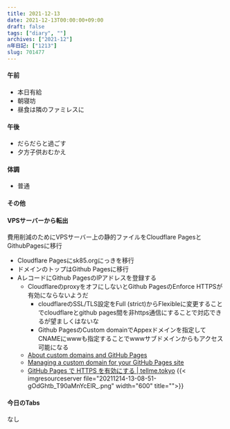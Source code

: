 ```yaml
---
title: 2021-12-13
date: 2021-12-13T00:00:00+09:00
draft: false
tags: ["diary", ""]
archives: ["2021-12"]
n年日記: ["1213"]
slug: 701477
---
```

#### 午前
- 本日有給
- 朝寝坊
- 昼食は隣のファミレスに
#### 午後
- だらだらと過ごす
- 夕方子供おむかえ
#### 体調
- 普通
#### その他
#### VPSサーバーから転出
費用削減のためにVPSサーバー上の静的ファイルをCloudflare PagesとGithubPagesに移行
- Cloudflare Pagesにsk85.orgにっきを移行
- ドメインのトップはGithub Pagesに移行
- AレコードにGithub PagesのIPアドレスを登録する
  - CloudflareのproxyをオフにしないとGithub PagesのEnforce HTTPSが有効にならないようだ
    - cloudflareのSSL/TLS設定をFull (strict)からFlexibleに変更することでcloudflareとgithub pages間を非https通信にすることで対応できるが望ましくはないな
    - Github PagesのCustom domainでAppexドメインを指定してCNAMEにwwwも指定することでwwwサブドメインからもアクセス可能になる
  - [About custom domains and GitHub Pages](https://docs.github.com/en/pages/configuring-a-custom-domain-for-your-github-pages-site/about-custom-domains-and-github-pages)
  - [Managing a custom domain for your GitHub Pages site](https://docs.github.com/en/pages/configuring-a-custom-domain-for-your-github-pages-site/managing-a-custom-domain-for-your-github-pages-site#configuring-an-apex-domain)
  - [GitHub Pages で HTTPS を有効にする | tellme.tokyo](https://tellme.tokyo/post/2020/01/20/github-pages-with-https/)
{{< imgresourceserver file="20211214-13-08-51-gOdGhtb_T90aMnYcElR_.png" width="600" title="">}}

#### 今日のTabs
なし